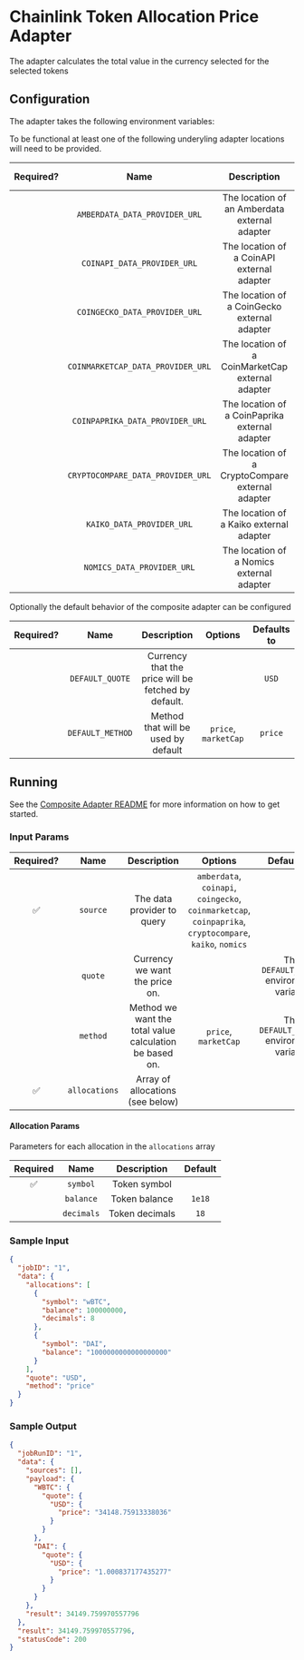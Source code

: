 # Chainlink Token Allocation Price Adapter

The adapter calculates the total value in the currency selected for the selected tokens

## Configuration

The adapter takes the following environment variables:

To be functional at least one of the following underyling adapter locations will need to be provided.

| Required? |               Name                |                   Description                    | Options | Defaults to |
| :-------: | :-------------------------------: | :----------------------------------------------: | :-----: | :---------: |
|           |   `AMBERDATA_DATA_PROVIDER_URL`   |  The location of an Amberdata external adapter   |         |             |
|           |    `COINAPI_DATA_PROVIDER_URL`    |    The location of a CoinAPI external adapter    |         |             |
|           |   `COINGECKO_DATA_PROVIDER_URL`   |   The location of a CoinGecko external adapter   |         |             |
|           | `COINMARKETCAP_DATA_PROVIDER_URL` | The location of a CoinMarketCap external adapter |         |             |
|           |  `COINPAPRIKA_DATA_PROVIDER_URL`  |  The location of a CoinPaprika external adapter  |         |             |
|           | `CRYPTOCOMPARE_DATA_PROVIDER_URL` | The location of a CryptoCompare external adapter |         |             |
|           |     `KAIKO_DATA_PROVIDER_URL`     |     The location of a Kaiko external adapter     |         |             |
|           |    `NOMICS_DATA_PROVIDER_URL`     |    The location of a Nomics external adapter     |         |             |

Optionally the default behavior of the composite adapter can be configured

| Required? |       Name       |                     Description                     |       Options        | Defaults to |
| :-------: | :--------------: | :-------------------------------------------------: | :------------------: | :---------: |
|           | `DEFAULT_QUOTE`  | Currency that the price will be fetched by default. |                      |    `USD`    |
|           | `DEFAULT_METHOD` |         Method that will be used by default         | `price`, `marketCap` |   `price`   |

## Running

See the [Composite Adapter README](../README.md) for more information on how to get started.

### Input Params

| Required? |     Name      |                       Description                       |                                                 Options                                                 |                Defaults to                |
| :-------: | :-----------: | :-----------------------------------------------------: | :-----------------------------------------------------------------------------------------------------: | :---------------------------------------: |
|    ✅     |   `source`    |               The data provider to query                | `amberdata`, `coinapi`, `coingecko`, `coinmarketcap`, `coinpaprika`, `cryptocompare`, `kaiko`, `nomics` |                                           |
|           |    `quote`    |             Currency we want the price on.              |                                                                                                         | The `DEFAULT_QUOTE` environment variable  |
|           |   `method`    | Method we want the total value calculation be based on. |                                          `price`, `marketCap`                                           | The `DEFAULT_METHOD` environment variable |
|    ✅     | `allocations` |      Array of allocations (see below)       |                                                                                                         |

#### Allocation Params
Parameters for each allocation in the `allocations` array

| Required |    Name    |  Description   | Default |
| :------: | :--------: | :------------: | :-----: |
|    ✅    |  `symbol`  |  Token symbol  |         |
|          | `balance`  | Token balance  | `1e18`  |
|          | `decimals` | Token decimals |  `18`   |

### Sample Input

```json
{
  "jobID": "1",
  "data": {
    "allocations": [
      {
        "symbol": "wBTC",
        "balance": 100000000,
        "decimals": 8
      },
      {
        "symbol": "DAI",
        "balance": "1000000000000000000"
      }
    ],
    "quote": "USD",
    "method": "price"
  }
}
```

### Sample Output

```json
{
  "jobRunID": "1",
  "data": {
    "sources": [],
    "payload": {
      "WBTC": {
        "quote": {
          "USD": {
            "price": "34148.75913338036"
          }
        }
      },
      "DAI": {
        "quote": {
          "USD": {
            "price": "1.000837177435277"
          }
        }
      }
    },
    "result": 34149.759970557796
  },
  "result": 34149.759970557796,
  "statusCode": 200
}
```
